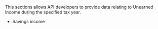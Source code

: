This sections allows API developers to provide data relating to Unearned Income during the specified tax year.

* Savings income

